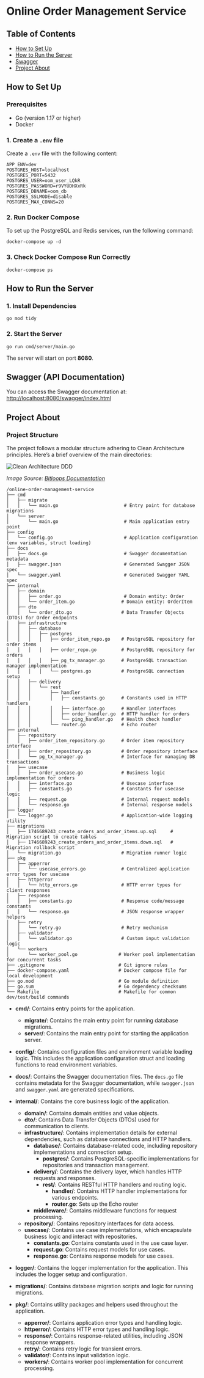 # Online Order Management Service

## Table of Contents

- [How to Set Up](#how-to-set-up)
- [How to Run the Server](#how-to-run-the-server)
- [Swagger](#swagger)
- [Project About](#project-about)

## How to Set Up

### Prerequisites

- Go (version 1.17 or higher)
- Docker

### 1. Create a `.env` file

Create a `.env` file with the following content:

```env
APP_ENV=dev
POSTGRES_HOST=localhost
POSTGRES_PORT=5432
POSTGRES_USER=oom_user_LQkR
POSTGRES_PASSWORD=r9VYUDHXxRk
POSTGRES_DBNAME=oom_db
POSTGRES_SSLMODE=disable
POSTGRES_MAX_CONNS=20
```

### 2. Run Docker Compose

To set up the PostgreSQL and Redis services, run the following command:

```base
docker-compose up -d
```

### 3. Check Docker Compose Run Correctly

```base
docker-compose ps
```

## How to Run the Server

### 1. Install Dependencies

```base
go mod tidy
```

### 2. Start the Server

```base
go run cmd/server/main.go
```

The server will start on port <b>8080</b>.

## Swagger (API Documentation)

You can access the Swagger documentation at:
[http://localhost:8080/swagger/index.html](http://localhost:8080/swagger/index.html)

## Project About

### Project Structure

The project follows a modular structure adhering to Clean Architecture principles. Here’s a brief overview of the main directories:

![Clean Architecture DDD](https://storage.googleapis.com/bitloops-github-assets/Documentation%20Images/clean-architecture-and-ddd.png)

_Image Source: [Bitloops Documentation](https://bitloops.com/docs/bitloops-language/learning/software-architecture/clean-architecture)_

```
/online-order-management-service
├── cmd
│   ├── migrate
│   │   └── main.go                        # Entry point for database migrations
│   └── server
│       └── main.go                        # Main application entry point
├── config
│   └── config.go                          # Application configuration (env variables, struct loading)
├── docs
│   ├── docs.go                            # Swagger documentation metadata
│   ├── swagger.json                       # Generated Swagger JSON spec
│   └── swagger.yaml                       # Generated Swagger YAML spec
├── internal
│   ├── domain
│   │   ├── order.go                       # Domain entity: Order
│   │   └── order_item.go                 # Domain entity: OrderItem
│   ├── dto
│   │   └── order_dto.go                  # Data Transfer Objects (DTOs) for Order endpoints
│   ├── infrastructure
│   │   ├── database
│   │   │   ├── postgres
│   │   │   │   ├── order_item_repo.go    # PostgreSQL repository for order items
│   │   │   │   ├── order_repo.go         # PostgreSQL repository for orders
│   │   │   │   ├── pg_tx_manager.go      # PostgreSQL transaction manager implementation
│   │   │   │   └── postgres.go           # PostgreSQL connection setup
│   │   ├── delivery
│   │   │   └── rest
│   │   │       ├── handler
│   │   │       │   ├── constants.go      # Constants used in HTTP handlers
│   │   │       │   ├── interface.go      # Handler interfaces
│   │   │       │   ├── order_handler.go  # HTTP handler for orders
│   │   │       │   └── ping_handler.go   # Health check handler
│   │   │       └── router.go             # Echo router
├── internal
│   ├── repository
│   │   ├── order_item_repository.go      # Order item repository interface
│   │   ├── order_repository.go           # Order repository interface
│   │   └── pg_tx_manager.go              # Interface for managing DB transactions
│   ├── usecase
│   │   ├── order_usecase.go              # Business logic implementation for orders
│   │   ├── interface.go                  # Usecase interface
│   │   ├── constants.go                  # Constants for usecase logic
│   │   ├── request.go                    # Internal request models
│   │   └── response.go                   # Internal response models
├── logger
│   └── logger.go                         # Application-wide logging utility
├── migrations
│   ├── 1746689243_create_orders_and_order_items.up.sql     # Migration script to create tables
│   ├── 1746689243_create_orders_and_order_items.down.sql   # Migration rollback script
│   └── migration.go                      # Migration runner logic
├── pkg
│   ├── apperror
│   │   └── usecase_errors.go             # Centralized application error types for usecase
│   ├── httperror
│   │   └── http_errors.go                # HTTP error types for client responses
│   ├── response
│   │   ├── constants.go                  # Response code/message constants
│   │   └── response.go                   # JSON response wrapper helpers
│   ├── retry
│   │   └── retry.go                      # Retry mechanism
│   ├── validator
│   │   └── validator.go                  # Custom input validation logic
│   └── workers
│       └── worker_pool.go               # Worker pool implementation for concurrent tasks
├── .gitignore                           # Git ignore rules
├── docker-compose.yaml                  # Docker compose file for local development
├── go.mod                               # Go module definition
├── go.sum                               # Go dependency checksums
└── Makefile                             # Makefile for common dev/test/build commands
```

- **cmd/**: Contains entry points for the application.

  - **migrate/**: Contains the main entry point for running database migrations.
  - **server/**: Contains the main entry point for starting the application server.

- **config/**: Contains configuration files and environment variable loading logic. This includes the application configuration struct and loading functions to read environment variables.
- **docs/**: Contains the Swagger documentation files. The `docs.go` file contains metadata for the Swagger documentation, while `swagger.json` and `swagger.yaml` are generated specifications.
- **internal/**: Contains the core business logic of the application.
  - **domain/**: Contains domain entities and value objects.
  - **dto/**: Contains Data Transfer Objects (DTOs) used for communication to clients.
  - **infrastructure/**: Contains implementation details for external dependencies, such as database connections and HTTP handlers.
    - **database/**: Contains database-related code, including repository implementations and connection setup.
      - **postgres/**: Contains PostgreSQL-specific implementations for repositories and transaction management.
    - **delivery/**: Contains the delivery layer, which handles HTTP requests and responses.
      - **rest/**: Contains RESTful HTTP handlers and routing logic.
        - **handler/**: Contains HTTP handler implementations for various endpoints.
        - **router.go**: Sets up the Echo router
    - **middleware/**: Contains middleware functions for request processing.
  - **repository/**: Contains repository interfaces for data access.
  - **usecase/**: Contains use case implementations, which encapsulate business logic and interact with repositories.
    - **constants.go**: Contains constants used in the use case layer.
    - **request.go**: Contains request models for use cases.
    - **response.go**: Contains response models for use cases.
- **logger/**: Contains the logger implementation for the application. This includes the logger setup and configuration.
- **migrations/**: Contains database migration scripts and logic for running migrations.
- **pkg/**: Contains utility packages and helpers used throughout the application.
  - **apperror/**: Contains application error types and handling logic.
  - **httperror/**: Contains HTTP error types and handling logic.
  - **response/**: Contains response-related utilities, including JSON response wrappers.
  - **retry/**: Contains retry logic for transient errors.
  - **validator/**: Contains input validation logic.
  - **workers/**: Contains worker pool implementation for concurrent processing.
